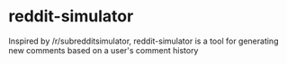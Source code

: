 # reddit-simulator

Inspired by /r/subredditsimulator, reddit-simulator is a tool for generating new comments based on a user's comment history
